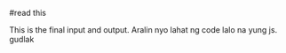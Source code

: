 #read this

This is the final input and output. 
Aralin nyo lahat ng code lalo na yung js. gudlak  

